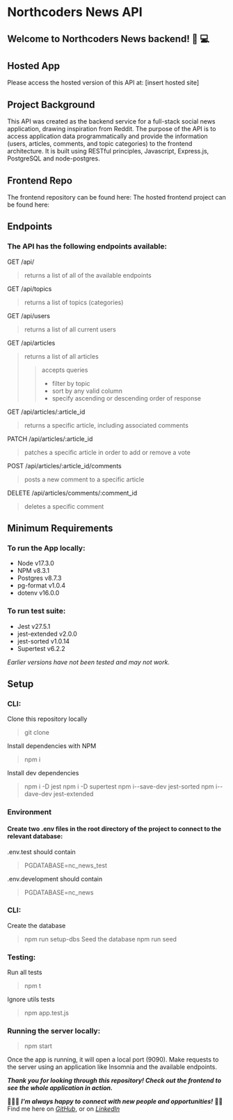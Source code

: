 # Northcoders News API

## Welcome to Northcoders News backend! 📰 💻

## Hosted App

Please access the hosted version of this API at: [insert hosted site]

## Project Background

This API was created as the backend service for a full-stack social news application, drawing inspiration from Reddit. The purpose of the API is to access application data programmatically and provide the information (users, articles, comments, and topic categories) to the frontend architecture. It is built using RESTful principles, Javascript, Express.js, PostgreSQL and node-postgres.

## Frontend Repo

The frontend repository can be found here:
The hosted frontend project can be found here:

## Endpoints

### The API has the following endpoints available: 

GET /api/  

>returns a list of all of the available endpoints

GET /api/topics

>returns a list of topics (categories)

GET  /api/users

>returns a list of all current users

GET /api/articles

>returns a list of all articles
>>accepts queries
>>* filter by topic 
>>* sort by any valid column
>>* specify ascending or descending order of response 

GET /api/articles/:article_id

>returns a specific article, including associated comments

PATCH /api/articles/:article_id

>patches a specific article in order to add or remove a vote

POST /api/articles/:article_id/comments

>posts a new comment to a specific article

DELETE /api/articles/comments/:comment_id

>deletes a specific comment


## Minimum Requirements

### To run the App locally:
* Node v17.3.0
* NPM v8.3.1 
* Postgres v8.7.3 
* pg-format v1.0.4 
* dotenv v16.0.0
    
### To run test suite:
* Jest v27.5.1
* jest-extended v2.0.0
* jest-sorted v1.0.14
* Supertest v6.2.2

*Earlier versions have not been tested and may not work.*

## Setup

### CLI:
Clone this repository locally

>git clone

Install dependencies with NPM 

>npm i

Install dev dependencies

>npm i -D jest
>npm i -D supertest
>npm i--save-dev jest-sorted
>npm i--dave-dev jest-extended

### Environment

#### Create two .env files in the root directory of the project to connect to the relevant database:

.env.test should contain

>PGDATABASE=nc_news_test

.env.development should contain

>PGDATABASE=nc_news

### CLI:
Create the database
>npm run setup-dbs
Seed the database
>npm run seed

### Testing:

Run all tests

>npm t 

Ignore utils tests

>npm app.test.js

### Running the server locally:

>npm start

Once the app is running, it will open a local port (9090). Make requests to the server using an application like Insomnia and the available endpoints.

***Thank you for looking through this repository! Check out the frontend to see the whole application in action.***

👩🏽‍💻 ***I'm always happy to connect with new people and opportunities!*** 
👋🏽 Find me here on *[GitHub](https://github.com/maire-digital "let's connect!")*, or on *[LinkedIn](https://www.linkedin.com/in/maire-dev/ "let's connect!")* 